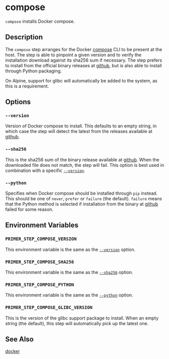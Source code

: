 # compose

`compose` installs Docker compose.

## Description

The `compose` step arranges for the Docker [compose] CLI to be present at the
host. The step is able to pinpoint a given version and to verify the
installation download against its sha256 sum if necessary. The step prefers to
install from the official binary releases at [github], but is also able to
install through Python packaging.

  [compose]: https://docs.docker.com/compose/
  [github]: https://github.com/docker/compose/releases

On Alpine, support for glibc will automatically be added to the system, as this
is a requirement.

## Options

### `--version`

Version of Docker compose to install. This defaults to an empty string, in which
case the step will detect the latest from the releases available at [github].

### `--sha256`

This is the sha256 sum of the binary release available at [github]. When the
downloaded file does not match, the step will fail. This option is best used in
combination with a specific [`--version`](#--version).

### `--python`

Specifies when Docker compose should be installed through `pip` instead. This
should be one of `never`, `prefer` or `failure` (the default). `failure` means
that the Python method is selected if installation from the binary at [github]
failed for some reason.

## Environment Variables

### `PRIMER_STEP_COMPOSE_VERSION`

This environment variable is the same as the [`--version`](#--version) option.

### `PRIMER_STEP_COMPOSE_SHA256`

This environment variable is the same as the [`--sha256`](#--sha256) option.

### `PRIMER_STEP_COMPOSE_PYTHON`

This environment variable is the same as the [`--python`](#--python) option.

### `PRIMER_STEP_COMPOSE_GLIBC_VERSION`

This is the version of the glibc support package to install. When an empty
string (the default), this step will automatically pick up the latest one.

## See Also

[docker]

  [docker]: ./docker.md